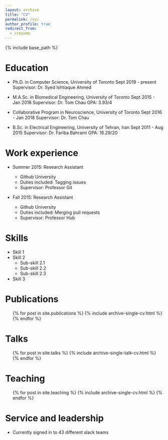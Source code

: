 ```yaml
---
layout: archive
title: "CV"
permalink: /cv/
author_profile: true
redirect_from:
  - /resume
---
```


{% include base_path %}

Education
======
* Ph.D. in Computer Science, University of Toronto Sept 2019 - present
Supervisor: Dr. Syed Ishtiaque Ahmed

* M.A.Sc. in Biomedical Engineering, University of Toronto Sept 2015 - Jan 2018
Supervisor: Dr. Tom Chau GPA: 3.93/4

* Collaborative Program in Neuroscience, University of Toronto Sept 2016 - Jan 2018
Supervisor: Dr. Tom Chau

* B.Sc. in Electrical Engineering, University of Tehran, Iran Sept 2011 - Aug 2015
Supervisor: Dr. Fariba Bahrami GPA: 16.29/20

Work experience
======
* Summer 2015: Research Assistant
  * Github University
  * Duties included: Tagging issues
  * Supervisor: Professor Git

* Fall 2015: Research Assistant
  * Github University
  * Duties included: Merging pull requests
  * Supervisor: Professor Hub
  
Skills
======
* Skill 1
* Skill 2
  * Sub-skill 2.1
  * Sub-skill 2.2
  * Sub-skill 2.3
* Skill 3

Publications
======
  <ul>{% for post in site.publications %}
    {% include archive-single-cv.html %}
  {% endfor %}</ul>
  
Talks
======
  <ul>{% for post in site.talks %}
    {% include archive-single-talk-cv.html %}
  {% endfor %}</ul>
  
Teaching
======
  <ul>{% for post in site.teaching %}
    {% include archive-single-cv.html %}
  {% endfor %}</ul>
  
Service and leadership
======
* Currently signed in to 43 different slack teams
